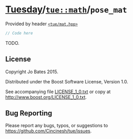 [Tuesday](../../../README.md)/[`tue::math`](../../namespaces/tue/math.md)/`pose_mat`
====================================================================================
Provided by header [`<tue/mat.hpp>`](../../headers/mat.md)

```c++
// Code here
```

TODO.

License
-------
Copyright Jo Bates 2015.

Distributed under the Boost Software License, Version 1.0.

See accompanying file [LICENSE_1_0.txt](../../../LICENSE_1_0.txt) or copy at
http://www.boost.org/LICENSE_1_0.txt.

Bug Reporting
-------------
Please report any bugs, typos, or suggestions to
https://github.com/Cincinesh/tue/issues.
